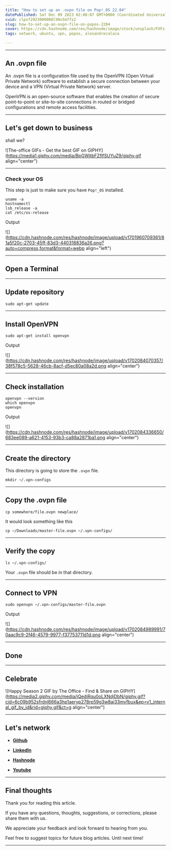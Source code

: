 ```yaml
---
title: "How to set up an .ovpn file on Pop!_OS 22.04"
datePublished: Sat Dec 09 2023 02:08:07 GMT+0000 (Coordinated Universal Time)
cuid: clpxf2923000008l90x5m7fs2
slug: how-to-set-up-an-ovpn-file-on-popos-2204
cover: https://cdn.hashnode.com/res/hashnode/image/stock/unsplash/FXFz-sW0uwo/upload/3aee992c4a1ee0908f1ede86d0de9add.jpeg
tags: network, ubuntu, vpn, popos, alexandrecalaca

---
```


---

## An .ovpn file

An .ovpn file is a configuration file used by the OpenVPN (Open Virtual Private Network) software to establish a secure connection between your device and a VPN (Virtual Private Network) server.

OpenVPN is an open-source software that enables the creation of secure point-to-point or site-to-site connections in routed or bridged configurations and remote access facilities.

---

## **Let's get down to business**

shall we?

![The-office GIFs - Get the best GIF on GIPHY](https://media1.giphy.com/media/BpGWitbFZflfSUYuZ9/giphy.gif align="center")

---

### **Check your OS**

This step is just to make sure you have `Pop!_OS` installed.

```plaintext
uname -a
hostnamectl
lsb_release -a
cat /etc/os-release
```

Output

![](https://cdn.hashnode.com/res/hashnode/image/upload/v1701960709361/81a5f20c-2703-45ff-83d3-440318836a26.png?auto=compress,format&format=webp align="left")

---

## Open a Terminal

---

## Update repository

```plaintext
sudo apt-get update
```

---

## Install OpenVPN

```plaintext
sudo apt-get install openvpn
```

Output

![](https://cdn.hashnode.com/res/hashnode/image/upload/v1702084070357/38f578c5-5628-46cb-8acf-d5ec80a08a2d.png align="center")

---

## Check installation

```plaintext
openvpn --version
which openvpn
openvpn
```

Output

![](https://cdn.hashnode.com/res/hashnode/image/upload/v1702084336650/683ee089-a621-4153-93b3-ca88a2871ba1.png align="center")

---

## Create the directory

This directory is going to store the `.ovpn` file.

```plaintext
mkdir ~/.vpn-configs
```

---

## Copy the .ovpn file

```plaintext
cp somewhere/file.ovpn newplace/
```

It would look something like this

```plaintext
cp ~/Downloads/master-file.ovpn ~/.vpn-configs/
```

---

## Verify the copy

```plaintext
ls ~/.vpn-configs/
```

Your `.ovpn` file should be in that directory.

---

## Connect to VPN

```plaintext
sudo openvpn ~/.vpn-configs/master-file.ovpn
```

Output

![](https://cdn.hashnode.com/res/hashnode/image/upload/v1702084989991/70aac9c9-2f46-4579-9977-f37753711d1d.png align="center")

---

## **Done**

---

## Celebrate

![Happy Season 2 GIF by The Office - Find & Share on GIPHY](https://media2.giphy.com/media/jQediRqu0oLXNdjDbN/giphy.gif?cid=6c09b952sfrdnl666a3hp1aeryp278rp59g3w8aj33myfbux&ep=v1_internal_gif_by_id&rid=giphy.gif&ct=g align="center")

---

## **Let's network**

* [**Github**](https://github.com/alexcalaca)
    
* [**LinkedIn**](https://linkedin.com/in/alexandrecalacaofficial)
    
* [**Hashnode**](https://hashnode.com/onboard?next=/@alexandrecalaca)
    
* [**Youtube**](https://www.youtube.com/@alexandrecalacaofficial)
    

---

## Final thoughts

Thank you for reading this article.

If you have any questions, thoughts, suggestions, or corrections, please share them with us.

We appreciate your feedback and look forward to hearing from you.

Feel free to suggest topics for future blog articles. Until next time!

---